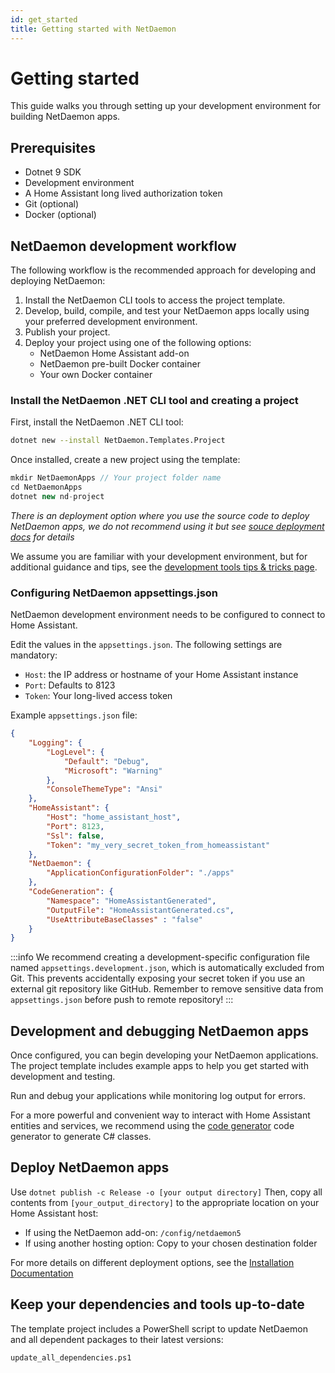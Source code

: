 ```yaml
---
id: get_started
title: Getting started with NetDaemon
---
```


# Getting started

This guide walks you through setting up your development environment for
building NetDaemon apps.

## Prerequisites

- Dotnet 9 SDK
- Development environment
- A Home Assistant long lived authorization token
- Git (optional)
- Docker (optional)

## NetDaemon development workflow

The following workflow is the recommended approach
for developing and deploying NetDaemon:

1. Install the NetDaemon CLI tools to access the project template.
2. Develop, build, compile, and test your NetDaemon apps locally using your preferred development environment.
3. Publish your project.
4. Deploy your project using one of the following options:
    - NetDaemon Home Assistant add-on
    - NetDaemon pre-built Docker container
    - Your own Docker container

### Install the NetDaemon .NET CLI tool and creating a project

First, install the NetDaemon .NET CLI tool:

```bash
dotnet new --install NetDaemon.Templates.Project
```

Once installed, create a new project using the template:

```csharp
mkdir NetDaemonApps // Your project folder name
cd NetDaemonApps
dotnet new nd-project
```

*There is an deployment option where you use the source code
to deploy NetDaemon apps, we do not recommend using it but see
[souce deployment docs](development_source_deploy.md)
for details*

We assume you are familiar with your development environment,
but for additional guidance and tips, see the
[development tools tips & tricks page](development_tools.md).

### Configuring NetDaemon appsettings.json

NetDaemon development environment needs to be configured to
connect to Home Assistant.

Edit the values in the `appsettings.json`. The following settings are mandatory:

- `Host`: the IP address or hostname of your Home Assistant instance
- `Port`: Defaults to 8123
- `Token`: Your long-lived access token

Example `appsettings.json` file:

```json
{
    "Logging": {
        "LogLevel": {
            "Default": "Debug",
            "Microsoft": "Warning"
        },
        "ConsoleThemeType": "Ansi"
    },
    "HomeAssistant": {
        "Host": "home_assistant_host",
        "Port": 8123,
        "Ssl": false,
        "Token": "my_very_secret_token_from_homeassistant"
    },
    "NetDaemon": {
        "ApplicationConfigurationFolder": "./apps"
    },
    "CodeGeneration": {
        "Namespace": "HomeAssistantGenerated",
        "OutputFile": "HomeAssistantGenerated.cs",
        "UseAttributeBaseClasses" : "false"
    }
}
```

:::info
We recommend creating a development-specific configuration file named
`appsettings.development.json`, which is automatically excluded from Git.
This prevents accidentally exposing your secret token if you use an
external git repository like GitHub. Remember to remove sensitive data
from `appsettings.json` before push to remote repository!
:::

## Development and debugging NetDaemon apps

Once configured, you can begin developing your NetDaemon applications.
The project template includes example apps to help you get started with
development and testing.

Run and debug your applications while monitoring log output for errors.

For a more powerful and convenient way to interact with Home Assistant
entities and services, we recommend using the [code generator](../hass_model/hass_model_codegen.md)
code generator to generate C# classes.

## Deploy NetDaemon apps

Use `dotnet publish -c Release -o [your output directory]`
Then, copy all contents from `[your_output_directory]` to the appropriate
location on your Home Assistant host:

- If using the NetDaemon add-on: `/config/netdaemon5`
- If using another hosting option: Copy to your chosen destination folder

For more details on different deployment options, see the [Installation Documentation](user/started/installation.md)

## Keep your dependencies and tools up-to-date

The template project includes a PowerShell script to update NetDaemon
and all dependent packages to their latest versions:

```bash
update_all_dependencies.ps1
```
